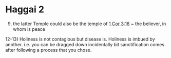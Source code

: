 # Haggai 2


9) the latter Temple could also be the temple of [1 Cor 3:16]() ~ the believer, in whom is peace


12-13) Holiness is not contagious but disease is.  Holiness is imbued by another.
i.e. you can be dragged down incidentally bit sanctification comes after following a process that you chose.



